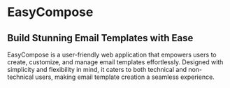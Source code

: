 # EasyCompose

## Build Stunning Email Templates with Ease 

EasyCompose is a user-friendly web application that empowers users to create, customize, and manage email templates effortlessly. Designed with simplicity and flexibility in mind, it caters to both technical and non-technical users, making email template creation a seamless experience.
